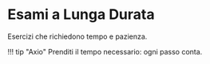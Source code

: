 # Esami a Lunga Durata

Esercizi che richiedono tempo e pazienza.

!!! tip "Axio"
    Prenditi il tempo necessario: ogni passo conta.
